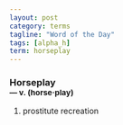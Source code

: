 ```yaml
---
layout: post
category: terms
tagline: "Word of the Day"
tags: [alpha_h]
term: horseplay
---
```


<h3>Horseplay<br/> <small>&mdash; v. (horse<span>&middot;</span>play)</small></h3>
<p><ol>
<li>prostitute recreation</li>
</ol></p>
